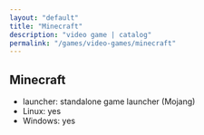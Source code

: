 ```yaml
---
layout: "default"
title: "Minecraft"
description: "video game | catalog"
permalink: "/games/video-games/minecraft"
---
```


## Minecraft

- launcher: standalone game launcher (Mojang)
- Linux: yes
- Windows: yes
